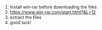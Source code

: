 1. Install win-rar before downloading the files
2. https://www.win-rar.com/start.html?&L=12
3. extract the files
4. good luck!
   
